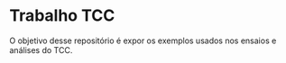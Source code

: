 # Trabalho TCC 

O objetivo desse repositório é expor os exemplos usados nos ensaios e análises do TCC.